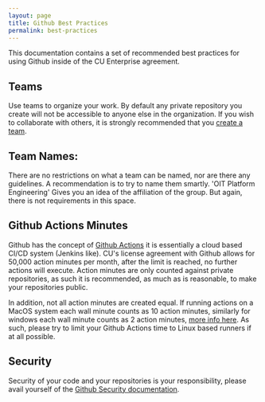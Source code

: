 ```yaml
---
layout: page
title: Github Best Practices
permalink: best-practices
---
```

This documentation contains a set of recommended best practices for using Github inside of the CU Enterprise agreement.

## Teams
Use teams to organize your work. By default any private repository you create will not be accessible to anyone else in the organization. If you wish to collaborate with others, it is strongly recommended that you [create a team](https://docs.github.com/en/organizations/organizing-members-into-teams/about-teams).

## Team Names:
There are no restrictions on what a team can be named, nor are there any guidelines. A recommendation is to try to name them smartly. 'OIT Platform Engineering' Gives you an idea of the affiliation of the group. But again, there is not requirements in this space.

## Github Actions Minutes
Github has the concept of [Github Actions](https://docs.github.com/en/actions/learn-github-actions) it is essentially a cloud based CI/CD system (Jenkins like). CU's license agreement with Github allows for 50,000 action minutes per month, after the limit is reached, no further actions will execute. Action minutes are only counted against private repositories, as such it is recommended, as much as is reasonable, to make your repositories public.

In addition, not all action minutes are created equal. If running actions on a MacOS system each wall minute counts as 10 action minutes, similarly for windows each wall minute counts as 2 action minutes, [more info here](https://docs.github.com/en/github/setting-up-and-managing-billing-and-payments-on-github/about-billing-for-github-actions). As such, please try to limit your Github Actions time to Linux based runners if at all possible.

## Security
Security of your code and your repositories is your responsibility, please avail yourself of the [Github Security documentation](https://docs.github.com/en/code-security/getting-started/about-securing-your-repository).
